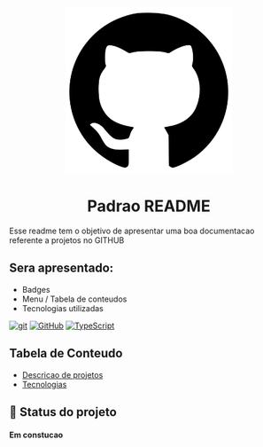 <p width="100%" align="center">
      <img src="./imagens/logo.png" width="300px">
</p>

<h1 align="center">Padrao README</h1>
<p id></p>
Esse readme tem o objetivo de apresentar uma boa documentacao referente a projetos no GITHUB

## Sera apresentado:

- Badges
- Menu / Tabela de conteudos
- Tecnologias utilizadas

[![git](https://img.shields.io/badge/--F05032?logo=git&logoColor=ffffff)](http://git-scm.com/)
[![GitHub](https://badgen.net/badge/icon/github?icon=github&label)](https://github.com)
[![TypeScript](https://img.shields.io/badge/--3178C6?logo=typescript&logoColor=ffffff)](https://www.typescriptlang.org/)

## Tabela de Conteudo 

<ul>
    <li><a href="#descricaoprojeto">Descricao de projetos</a></li>
    <li><a href="tecnologia">Tecnologias</a></li>
</ul>

## :rocket: Status do projeto
<h4>Em constucao</h4>